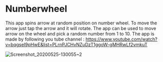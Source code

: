# Numberwheel
This app spins arrow at random position on number wheel. 
To move the arrow just tap the arrow and it will rotate.
The app can be used to move arrow on the wheel and pick a random number from 1 to 10.
The app is made by following you tube channel : https://www.youtube.com/watch?v=bqgseI9pHwE&list=PLrnPJCHvNZuDzT1ggoW-gMHRwLf2vmkuT

![Screenshot_20200525-130055~2](https://user-images.githubusercontent.com/63490144/82791133-d84fb800-9e8a-11ea-92eb-2dd3de05c875.png=250*250)
